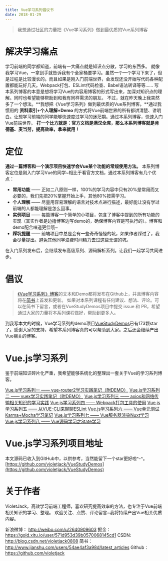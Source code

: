 ```yaml
---
title: Vue学习系列倡议书
date: 2018-01-29
---
```


> 我想通过社区的力量把《Vue学习系列》做到最优质的Vue系列博客

# 解决学习痛点
学习前端的同学都知道，前端有一大痛点就是知识点分散，学习的东西多。
就像我学习Vue，一拿到手就告诉我有个全家桶要学习。虽然一个一个学习下来了，但是过程是比较漫长的。而且如果是刚入门前端世界，会发现还没开始写代码各种配置都能玩好几天。Webpack打包、ESLint代码检查、Babel语法转译等等……
写本系列博客的本意是想将学习Vue的内容用博客的形式写出来，加深对知识点的理解。同时也希望能够帮助到和我有同样需求的朋友。
不过，就在昨天晚上我突然多了一个想法。**我想把《Vue学习系列》做到最优质的Vue系列博客。**通过我惯用的 **资料索引+个人理解+Demo** 的方式将Vue前端世界的所有都讲清楚、讲明白。让想学习前端的同学能够快速度过学习的迷茫期。通过本系列博客，快速入门Vue前端世界。
**打一个比方就是：官方文档是满汉全席，那么本系列博客就是肯德基、麦当劳，提高效率，拿来就用！**

# 定位
**通过一篇博客和一个演示项目快速学会Vue某个功能的常规使用方法。**
本系列博客定位是刚入门学习Vue的同学~相比于看官方文档，通过本系列博客有几个优点：
* **常用功能** —— 正如二八原则一样，100%的学习内容中只有20%是常用而又必要的，我们先把20%掌握开始上手，其他80%按需学习。
* **个人理解** —— 尽量用容易理解的语言对技术点进行描述，最好能让没有学过前端的人都能理解是怎么回事。
* **实例项目** —— 每篇博客一个简单的小项目，包含了博客中提到的所有功能的实现（其实作者是边撸博客边写demo的，确保博客内容是可执行的）。博客和demo配合味道更佳哦~
* **踩坑提醒** —— 前端项目中总是会有一些奇奇怪怪的坑，如果作者踩过了，我会尽量提出。避免其他同学浪费时间精力去过这些无谓的坑。

在入门系列发布后，会继续发布高级系列、源码解析系列。让我们一起学习共同进步。
# 倡议
> [《Vue学习系列》博客](https://github.com/violetjack/VueStudyDemos/tree/master/Blogs)的文本和Demo都将发布在Github上，并且博客内容将在[简书](https://www.jianshu.com/c/edec9ac6d9a7)上首发和更新。
如果对本系列课程有任何建议、想法、评论。可以在简书下留言，或者在VueStudyDemos项目中提交 issue 和 PR，希望通过大家的力量将本系列课程做好，帮助到更多人。

到我写本文的时候，Vue学习系列的demo项目[VueStudyDemos](https://github.com/violetjack/VueStudyDemos)已有173颗star了。感谢大家的支持，希望本系列博客真的可以帮助到大家。之后还会继续产出Vue相关的博客。

# Vue.js学习系列
鉴于前端知识碎片化严重，我希望能够系统化的整理出一套关于Vue的学习系列博客。

[Vue.js学习系列一 —— vue-router2学习实践笔记（附DEMO）](http://www.jianshu.com/p/8013d8d37bd0)
[Vue.js学习系列二 —— vuex学习实践笔记（附DEMO）](http://www.jianshu.com/p/d6f7e11f18af)
[Vue.js学习系列三 —— axios和网络传输相关知识的学习实践](http://www.jianshu.com/p/8e5fb763c3d7)
[Vue.js学习系列四 —— Webpack打包工具的使用](http://www.jianshu.com/p/aef34acd111f)
[Vue.js学习系列五 —— 从VUE-CLI来聊聊ESLint](http://www.jianshu.com/p/efb6fbed6fac)
[Vue.js学习系列六 —— Vue单元测试Karma+Mocha学习笔记](http://www.jianshu.com/p/073d25a3bba0)
[Vue.js学习系列七 —— Vue服务器渲染Nuxt学习](https://www.jianshu.com/p/ba7466d7101a)
[Vue.js学习系列八 —— Vue源码学习之State学习](https://www.jianshu.com/p/15028f91226e)

# Vue.js学习系列项目地址
本文源码已收入到GitHub中，以供参考，当然能留下一个star更好啦^-^。
[https://github.com/violetjack/VueStudyDemos](https://github.com/violetjack/VueStudyDemos)

# 关于作者
VioletJack，高效学习前端工程师，喜欢研究提高效率的方法，也专注于Vue前端相关知识的学习、整理。
欢迎关注、点赞、评论留言~我将持续产出Vue相关优质内容。

新浪微博： http://weibo.com/u/2640909603
掘金：https://gold.xitu.io/user/571d953d39b0570068145cd1
CSDN: http://blog.csdn.net/violetjack0808
简书： http://www.jianshu.com/users/54ae4af3a98d/latest_articles
Github： https://github.com/violetjack